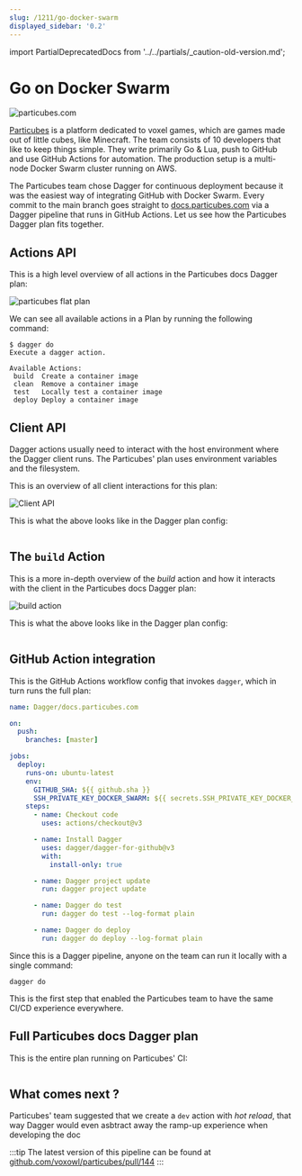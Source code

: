 ```yaml
---
slug: /1211/go-docker-swarm
displayed_sidebar: '0.2'
---
```

import PartialDeprecatedDocs from '../../partials/_caution-old-version.md';

# Go on Docker Swarm

<PartialDeprecatedDocs />

![particubes.com](/img/use-cases/particubes.com.png)

[Particubes](https://particubes.com) is a platform dedicated to voxel games, which are games made out of little cubes, like Minecraft.
The team consists of 10 developers that like to keep things simple.
They write primarily Go & Lua, push to GitHub and use GitHub Actions for automation.
The production setup is a multi-node Docker Swarm cluster running on AWS.

The Particubes team chose Dagger for continuous deployment because it was the easiest way of integrating GitHub with Docker Swarm.
Every commit to the main branch goes straight to [docs.particubes.com](https://docs.particubes.com) via a Dagger pipeline that runs in GitHub Actions. Let us see how the Particubes Dagger plan fits together.

## Actions API

This is a high level overview of all actions in the Particubes docs Dagger plan:

![particubes flat plan](/img/use-cases/particubes-actions.png)

We can see all available actions in a Plan by running the following command:

```console
$ dagger do
Execute a dagger action.

Available Actions:
 build  Create a container image
 clean  Remove a container image
 test   Locally test a container image
 deploy Deploy a container image
```

## Client API

Dagger actions usually need to interact with the host environment where the Dagger client runs. The Particubes' plan uses environment variables and the filesystem.

This is an overview of all client interactions for this plan:

![Client API](/img/use-cases/client-api.png)

This is what the above looks like in the Dagger plan config:

```cue file=../tests/use-cases/go-docker-swarm/client-api.cue.fragment

```

## The `build` Action

This is a more in-depth overview of the _build_ action and how it interacts with the client in the Particubes docs Dagger plan:

![build action](/img/use-cases/build-action.png)

This is what the above looks like in the Dagger plan config:

```cue file=../tests/use-cases/go-docker-swarm/build-action.cue.fragment

```

## GitHub Action integration

This is the GitHub Actions workflow config that invokes `dagger`, which in turn runs the full plan:

```yaml
name: Dagger/docs.particubes.com

on:
  push:
    branches: [master]

jobs:
  deploy:
    runs-on: ubuntu-latest
    env:
      GITHUB_SHA: ${{ github.sha }}
      SSH_PRIVATE_KEY_DOCKER_SWARM: ${{ secrets.SSH_PRIVATE_KEY_DOCKER_SWARM }}
    steps:
      - name: Checkout code
        uses: actions/checkout@v3

      - name: Install Dagger
        uses: dagger/dagger-for-github@v3
        with:
          install-only: true

      - name: Dagger project update
        run: dagger project update

      - name: Dagger do test
        run: dagger do test --log-format plain

      - name: Dagger do deploy
        run: dagger do deploy --log-format plain
```

Since this is a Dagger pipeline, anyone on the team can run it locally with a single command:

```console
dagger do
```

This is the first step that enabled the Particubes team to have the same CI/CD experience everywhere.

## Full Particubes docs Dagger plan

This is the entire plan running on Particubes' CI:

```cue file=../tests/use-cases/go-docker-swarm/full/particubes.docs.cue

```

## What comes next ?

Particubes' team suggested that we create a `dev` action with _hot reload_, that way Dagger would even asbtract away the ramp-up experience when developing the doc

:::tip
The latest version of this pipeline can be found at [github.com/voxowl/particubes/pull/144](https://github.com/voxowl/particubes/blob/2af173596729929cfb7a7a1f78f1ec0d8b685e5e/lua-docs/docs.cue)
:::
